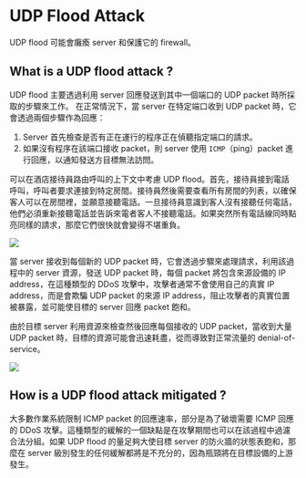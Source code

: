 # UDP Flood Attack
UDP flood 可能會癱瘓 server 和保護它的 firewall。
## What is a UDP flood attack ?
UDP flood 主要透過利用 server 回應發送到其中一個端口的 UDP packet 時所採取的步驟來工作。
在正常情況下，當 server 在特定端口收到 UDP packet 時，它會透過兩個步驟作為回應：
1. Server 首先檢查是否有正在運行的程序正在偵聽指定端口的請求。
2. 如果沒有程序在該端口接收 packet，則 server 使用 `ICMP`（ping）packet 進行回應，以通知發送方目標無法訪問。

可以在酒店接待員路由呼叫的上下文中考慮 UDP flood。首先，接待員接到電話呼叫，呼叫者要求連接到特定房間。接待員然後需要查看所有房間的列表，以確保客人可以在房間裡，並願意接聽電話。一旦接待員意識到客人沒有接聽任何電話，他們必須重新接聽電話並告訴來電者客人不接聽電話。如果突然所有電話線同時點亮同樣的請求，那麼它們很快就會變得不堪重負。

![](https://www.cloudflare.com/img/learning/ddos/udp-flood-ddos-attack/amplification-ddos-attack-metaphor.png)

當 server 接收到每個新的 UDP packet 時，它會透過步驟來處理請求，利用該過程中的 server 資源，發送 UDP packet 時，每個 packet 將包含來源設備的 IP address，在這種類型的 DDoS 攻擊中，攻擊者通常不會使用自己的真實 IP address，而是會欺騙 UDP packet 的來源 IP address，阻止攻擊者的真實位置被暴露，並可能使目標的 server 回應 packet 飽和。

由於目標 server 利用資源來檢查然後回應每個接收的 UDP packet，當收到大量 UDP packet 時，目標的資源可能會迅速耗盡，從而導致對正常流量的 denial-of-service。

![](https://www.cloudflare.com/img/learning/ddos/udp-flood-ddos-attack/udp-flood-attack-ddos-attack-diagram.png)

## How is a UDP flood attack mitigated ?
大多數作業系統限制 ICMP packet 的回應速率，部分是為了破壞需要 ICMP 回應的 DDoS 攻擊。這種類型的緩解的一個缺點是在攻擊期間也可以在該過程中過濾合法分組。如果 UDP flood 的量足夠大使目標 server 的防火牆的狀態表飽和，那麼在 server 級別發生的任何緩解都將是不充分的，因為瓶頸將在目標設備的上游發生。